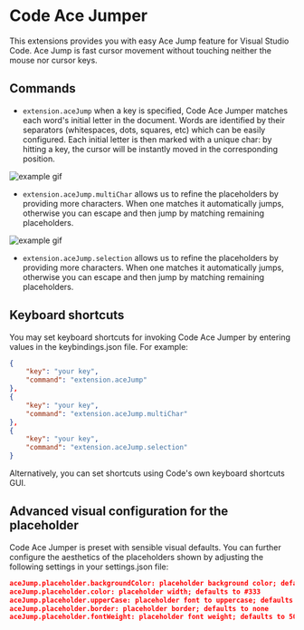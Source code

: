 # Code Ace Jumper

This extensions provides you with easy Ace Jump feature for Visual Studio Code. Ace Jump is fast cursor movement without touching neither the mouse nor cursor keys.

## Commands

- `extension.aceJump` when a key is specified, Code Ace Jumper matches each word's initial letter in the document. Words are identified by their separators (whitespaces, dots, squares, etc) which can be easily configured. Each initial letter is then marked with a unique char: by hitting a key, the cursor will be instantly moved in the corresponding position.

![example gif](https://media.giphy.com/media/l0HlFPNndZgxEHV6w/source.gif)

- `extension.aceJump.multiChar` allows us to refine the placeholders by providing more characters. When one matches it automatically jumps, otherwise you can escape and then jump by matching remaining placeholders.

![example gif](https://media.giphy.com/media/IzubTB1OPhaMUckWZb/giphy.gif)

- `extension.aceJump.selection` allows us to refine the placeholders by providing more characters. When one matches it automatically jumps, otherwise you can escape and then jump by matching remaining placeholders.

## Keyboard shortcuts

You may set keyboard shortcuts for invoking Code Ace Jumper by entering values in the keybindings.json file. For example:

```json
{
    "key": "your key",
    "command": "extension.aceJump"
},
{
    "key": "your key",
    "command": "extension.aceJump.multiChar"
},
{
    "key": "your key",
    "command": "extension.aceJump.selection"
}
```

Alternatively, you can set shortcuts using Code's own keyboard shortcuts GUI.

## Advanced visual configuration for the placeholder

Code Ace Jumper is preset with sensible visual defaults. You can further configure the aesthetics of the placeholders shown by adjusting the following settings in your settings.json file:

```json
aceJump.placeholder.backgroundColor: placeholder background color; defaults to #c0b18b
aceJump.placeholder.color: placeholder width; defaults to #333
aceJump.placeholder.upperCase: placeholder font to uppercase; defaults to false
aceJump.placeholder.border: placeholder border; defaults to none
aceJump.placeholder.fontWeight: placeholder font weight; defaults to 500
```
